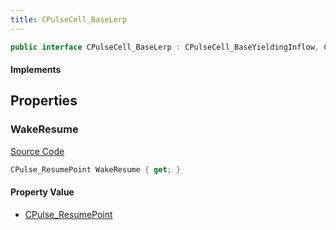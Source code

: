 ```yaml
---
title: CPulseCell_BaseLerp
---
```


```csharp
public interface CPulseCell_BaseLerp : CPulseCell_BaseYieldingInflow, CPulseCell_BaseFlow, CPulseCell_Base, ISchemaClass<CPulseCell_Base>, ISchemaClass<CPulseCell_BaseFlow>, ISchemaClass<CPulseCell_BaseYieldingInflow>, ISchemaClass<CPulseCell_BaseLerp>, ISchemaField, ISchemaClass, INativeHandle
```

#### Implements

## Properties

### WakeResume

[Source Code](https://github.com/swiftly-solution/swiftlys2/blob/main/managed/src/SwiftlyS2.Generated/Schemas/Interfaces/CPulseCell_BaseLerp.cs#L17)

```csharp
CPulse_ResumePoint WakeResume { get; }
```

#### Property Value

- [CPulse_ResumePoint](/docs/api/shared/schemadefinitions/cpulse_resumepoint)

